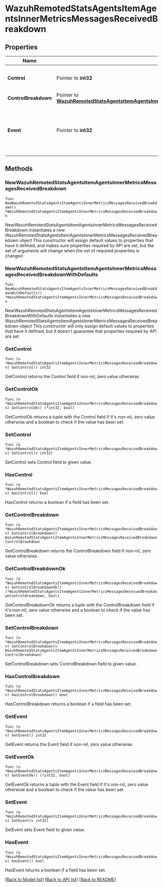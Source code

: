# WazuhRemotedStatsAgentsItemAgentsInnerMetricsMessagesReceivedBreakdown

## Properties

Name | Type | Description | Notes
------------ | ------------- | ------------- | -------------
**Control** | Pointer to **int32** | Control messages received from agent | [optional] 
**ControlBreakdown** | Pointer to [**WazuhRemotedStatsAgentsItemAgentsInnerMetricsMessagesReceivedBreakdownControlBreakdown**](WazuhRemotedStatsAgentsItemAgentsInnerMetricsMessagesReceivedBreakdownControlBreakdown.md) |  | [optional] 
**Event** | Pointer to **int32** | Event messages (syscheck, syscollector, logcollector, etc.) received from agent | [optional] 

## Methods

### NewWazuhRemotedStatsAgentsItemAgentsInnerMetricsMessagesReceivedBreakdown

`func NewWazuhRemotedStatsAgentsItemAgentsInnerMetricsMessagesReceivedBreakdown() *WazuhRemotedStatsAgentsItemAgentsInnerMetricsMessagesReceivedBreakdown`

NewWazuhRemotedStatsAgentsItemAgentsInnerMetricsMessagesReceivedBreakdown instantiates a new WazuhRemotedStatsAgentsItemAgentsInnerMetricsMessagesReceivedBreakdown object
This constructor will assign default values to properties that have it defined,
and makes sure properties required by API are set, but the set of arguments
will change when the set of required properties is changed

### NewWazuhRemotedStatsAgentsItemAgentsInnerMetricsMessagesReceivedBreakdownWithDefaults

`func NewWazuhRemotedStatsAgentsItemAgentsInnerMetricsMessagesReceivedBreakdownWithDefaults() *WazuhRemotedStatsAgentsItemAgentsInnerMetricsMessagesReceivedBreakdown`

NewWazuhRemotedStatsAgentsItemAgentsInnerMetricsMessagesReceivedBreakdownWithDefaults instantiates a new WazuhRemotedStatsAgentsItemAgentsInnerMetricsMessagesReceivedBreakdown object
This constructor will only assign default values to properties that have it defined,
but it doesn't guarantee that properties required by API are set

### GetControl

`func (o *WazuhRemotedStatsAgentsItemAgentsInnerMetricsMessagesReceivedBreakdown) GetControl() int32`

GetControl returns the Control field if non-nil, zero value otherwise.

### GetControlOk

`func (o *WazuhRemotedStatsAgentsItemAgentsInnerMetricsMessagesReceivedBreakdown) GetControlOk() (*int32, bool)`

GetControlOk returns a tuple with the Control field if it's non-nil, zero value otherwise
and a boolean to check if the value has been set.

### SetControl

`func (o *WazuhRemotedStatsAgentsItemAgentsInnerMetricsMessagesReceivedBreakdown) SetControl(v int32)`

SetControl sets Control field to given value.

### HasControl

`func (o *WazuhRemotedStatsAgentsItemAgentsInnerMetricsMessagesReceivedBreakdown) HasControl() bool`

HasControl returns a boolean if a field has been set.

### GetControlBreakdown

`func (o *WazuhRemotedStatsAgentsItemAgentsInnerMetricsMessagesReceivedBreakdown) GetControlBreakdown() WazuhRemotedStatsAgentsItemAgentsInnerMetricsMessagesReceivedBreakdownControlBreakdown`

GetControlBreakdown returns the ControlBreakdown field if non-nil, zero value otherwise.

### GetControlBreakdownOk

`func (o *WazuhRemotedStatsAgentsItemAgentsInnerMetricsMessagesReceivedBreakdown) GetControlBreakdownOk() (*WazuhRemotedStatsAgentsItemAgentsInnerMetricsMessagesReceivedBreakdownControlBreakdown, bool)`

GetControlBreakdownOk returns a tuple with the ControlBreakdown field if it's non-nil, zero value otherwise
and a boolean to check if the value has been set.

### SetControlBreakdown

`func (o *WazuhRemotedStatsAgentsItemAgentsInnerMetricsMessagesReceivedBreakdown) SetControlBreakdown(v WazuhRemotedStatsAgentsItemAgentsInnerMetricsMessagesReceivedBreakdownControlBreakdown)`

SetControlBreakdown sets ControlBreakdown field to given value.

### HasControlBreakdown

`func (o *WazuhRemotedStatsAgentsItemAgentsInnerMetricsMessagesReceivedBreakdown) HasControlBreakdown() bool`

HasControlBreakdown returns a boolean if a field has been set.

### GetEvent

`func (o *WazuhRemotedStatsAgentsItemAgentsInnerMetricsMessagesReceivedBreakdown) GetEvent() int32`

GetEvent returns the Event field if non-nil, zero value otherwise.

### GetEventOk

`func (o *WazuhRemotedStatsAgentsItemAgentsInnerMetricsMessagesReceivedBreakdown) GetEventOk() (*int32, bool)`

GetEventOk returns a tuple with the Event field if it's non-nil, zero value otherwise
and a boolean to check if the value has been set.

### SetEvent

`func (o *WazuhRemotedStatsAgentsItemAgentsInnerMetricsMessagesReceivedBreakdown) SetEvent(v int32)`

SetEvent sets Event field to given value.

### HasEvent

`func (o *WazuhRemotedStatsAgentsItemAgentsInnerMetricsMessagesReceivedBreakdown) HasEvent() bool`

HasEvent returns a boolean if a field has been set.


[[Back to Model list]](../README.md#documentation-for-models) [[Back to API list]](../README.md#documentation-for-api-endpoints) [[Back to README]](../README.md)


